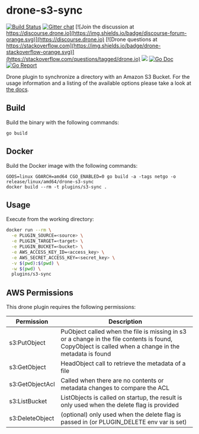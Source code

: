 # drone-s3-sync

[![Build Status](http://cloud.drone.io/api/badges/drone-plugins/drone-s3-sync/status.svg)](http://cloud.drone.io/drone-plugins/drone-s3-sync)
[![Gitter chat](https://badges.gitter.im/drone/drone.png)](https://gitter.im/drone/drone)
[![Join the discussion at https://discourse.drone.io](https://img.shields.io/badge/discourse-forum-orange.svg)](https://discourse.drone.io)
[![Drone questions at https://stackoverflow.com](https://img.shields.io/badge/drone-stackoverflow-orange.svg)](https://stackoverflow.com/questions/tagged/drone.io)
[![](https://images.microbadger.com/badges/image/plugins/s3-sync.svg)](https://microbadger.com/images/plugins/s3-sync "Get your own image badge on microbadger.com")
[![Go Doc](https://godoc.org/github.com/drone-plugins/drone-s3-sync?status.svg)](http://godoc.org/github.com/drone-plugins/drone-s3-sync)
[![Go Report](https://goreportcard.com/badge/github.com/drone-plugins/drone-s3-sync)](https://goreportcard.com/report/github.com/drone-plugins/drone-s3-sync)

Drone plugin to synchronize a directory with an Amazon S3 Bucket. For the usage information and a listing of the available options please take a look at [the docs](http://plugins.drone.io/drone-plugins/drone-s3-sync/).

## Build

Build the binary with the following commands:

```
go build
```

## Docker

Build the Docker image with the following commands:

```
GOOS=linux GOARCH=amd64 CGO_ENABLED=0 go build -a -tags netgo -o release/linux/amd64/drone-s3-sync
docker build --rm -t plugins/s3-sync .
```

## Usage

Execute from the working directory:

```sh
docker run --rm \
  -e PLUGIN_SOURCE=<source> \
  -e PLUGIN_TARGET=<target> \
  -e PLUGIN_BUCKET=<bucket> \
  -e AWS_ACCESS_KEY_ID=<access_key> \
  -e AWS_SECRET_ACCESS_KEY=<secret_key> \
  -v $(pwd):$(pwd) \
  -w $(pwd) \
  plugins/s3-sync
```

## AWS Permissions

This drone plugin requires the following permissions:

| Permission | Description |
| ---------- | ----------- |
| s3:PutObject | PuObject called when the file is missing in s3 or a change in the file contents is found, CopyObject is called when a change in the metadata is found |
| s3:GetObject | HeadObject call to retrieve the metadata of a file |
| s3:GetObjectAcl | Called when there are no contents or metadata changes to compare the ACL |
| s3:ListBucket | ListObjects is called on startup, the result is only used when the delete flag is provided |
| s3:DeleteObject | (optional) only used when the delete flag is passed in (or PLUGIN_DELETE env var is set) |
